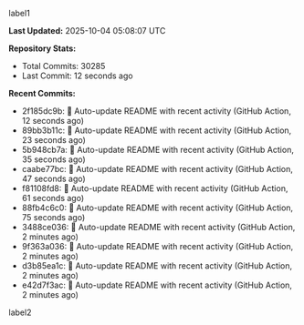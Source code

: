 
label1 
<!-- ACTIVITY_START -->
**Last Updated:** 2025-10-04 05:08:07 UTC

**Repository Stats:**
- Total Commits: 30285
- Last Commit: 12 seconds ago

**Recent Commits:**
- 2f185dc9b: 🤖 Auto-update README with recent activity (GitHub Action, 12 seconds ago)
- 89bb3b11c: 🤖 Auto-update README with recent activity (GitHub Action, 23 seconds ago)
- 5b948cb7a: 🤖 Auto-update README with recent activity (GitHub Action, 35 seconds ago)
- caabe77bc: 🤖 Auto-update README with recent activity (GitHub Action, 47 seconds ago)
- f81108fd8: 🤖 Auto-update README with recent activity (GitHub Action, 61 seconds ago)
- 88fb4c6c0: 🤖 Auto-update README with recent activity (GitHub Action, 75 seconds ago)
- 3488ce036: 🤖 Auto-update README with recent activity (GitHub Action, 2 minutes ago)
- 9f363a036: 🤖 Auto-update README with recent activity (GitHub Action, 2 minutes ago)
- d3b85ea1c: 🤖 Auto-update README with recent activity (GitHub Action, 2 minutes ago)
- e42d7f3ac: 🤖 Auto-update README with recent activity (GitHub Action, 2 minutes ago)
<!-- ACTIVITY_END -->

label2
